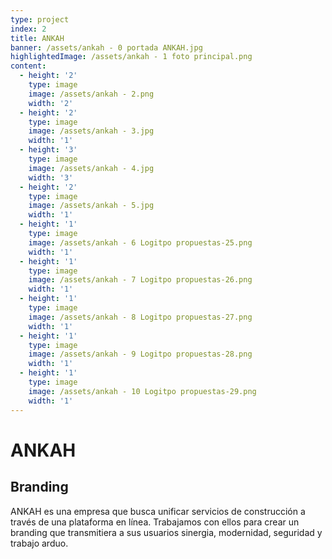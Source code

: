 ```yaml
---
type: project
index: 2
title: ANKAH
banner: /assets/ankah - 0 portada ANKAH.jpg
highlightedImage: /assets/ankah - 1 foto principal.png
content:
  - height: '2'
    type: image
    image: /assets/ankah - 2.png
    width: '2'
  - height: '2'
    type: image
    image: /assets/ankah - 3.jpg
    width: '1'
  - height: '3'
    type: image
    image: /assets/ankah - 4.jpg
    width: '3'
  - height: '2'
    type: image
    image: /assets/ankah - 5.jpg
    width: '1'
  - height: '1'
    type: image
    image: /assets/ankah - 6 Logitpo propuestas-25.png
    width: '1'
  - height: '1'
    type: image
    image: /assets/ankah - 7 Logitpo propuestas-26.png
    width: '1'
  - height: '1'
    type: image
    image: /assets/ankah - 8 Logitpo propuestas-27.png
    width: '1'
  - height: '1'
    type: image
    image: /assets/ankah - 9 Logitpo propuestas-28.png
    width: '1'
  - height: '1'
    type: image
    image: /assets/ankah - 10 Logitpo propuestas-29.png
    width: '1'
---
```

# ANKAH

## Branding

ANKAH es una empresa que busca unificar servicios de construcción a través de una plataforma en línea. Trabajamos con ellos para crear un branding que transmitiera a sus usuarios sinergia, modernidad, seguridad y trabajo arduo.
